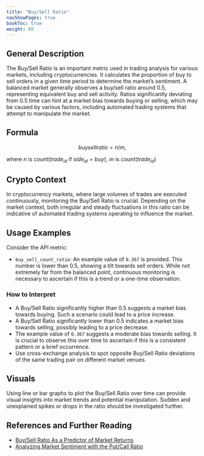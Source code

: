 ```yaml
---
title: "Buy/Sell Ratio"
navShowPages: true
bookToc: true
weight: 60
---
```


## General Description

The Buy/Sell Ratio is an important metric used in trading analysis for various markets, including cryptocurrencies. It calculates the proportion of buy to sell orders in a given time period to determine the market’s sentiment. A balanced market generally observes a buy/sell ratio around 0.5, representing equivalent buy and sell activity. Ratios significantly deviating from 0.5 time can hint at a market bias towards buying or selling, which may be caused by various factors, including automated trading systems that attempt to manipulate the market.

## Formula

```math
buy sell ratio = {n/m}, 
```
where $n$ is $count(trade_{id}$ if $side_{id}=buy)$, $m$ is $count(trade_{id})$


## Crypto Context

In cryptocurrency markets, where large volumes of trades are executed continuously, monitoring the Buy/Sell Ratio is crucial. Depending on the market context, both irregular and steady fluctuations in this ratio can be indicative of automated trading systems operating to influence the market.

## Usage Examples

Consider the API metric:

- `buy_sell_count_ratio`: An example value of `0.367` is provided. This number is lower than 0.5, showing a tilt towards sell orders. While not extremely far from the balanced point, continuous monitoring is necessary to ascertain if this is a trend or a one-time observation.

### How to Interpret

- A Buy/Sell Ratio significantly higher than 0.5 suggests a market bias towards buying. Such a scenario could lead to a price increase.
- A Buy/Sell Ratio significantly lower than 0.5 indicates a market bias towards selling, possibly leading to a price decrease.
- The example value of `0.367` suggests a moderate bias towards selling. It is crucial to observe this over time to ascertain if this is a consistent pattern or a brief occurrence.
- Use cross-exchange analysis to spot opposite Buy/Sell Ratio deviations of the same trading pair on different market venues.

## Visuals

Using line or bar graphs to plot the Buy/Sell Ratio over time can provide visual insights into market trends and potential manipulation. Sudden and unexplained spikes or drops in the ratio should be investigated further.

## References and Further Reading

- [Buy/Sell Ratio As a Predictor of Market Returns](https://www.aaii.com/journal/article/buy-sell-ratio-as-a-predictor-of-market-returns)
- [Analyzing Market Sentiment with the Put/Call Ratio](https://www.investopedia.com/articles/active-trading/051215/analyzing-market-sentiment-putcall-ratio.asp)
